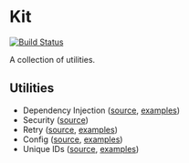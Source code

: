 # Kit

[![Build Status](https://travis-ci.org/tinrab/kit.svg?branch=master)](https://travis-ci.org/tinrab/kit)

A collection of utilities.

## Utilities

- Dependency Injection ([source](./di), [examples](./di/di_test.go))
- Security ([source](./security))
- Retry ([source](./retry), [examples](./retry/retry_test.go))
- Config ([source](./cfg), [examples](./cfg/cfg_test.go))
- Unique IDs ([source](./id), [examples](./id/id_test.go))
